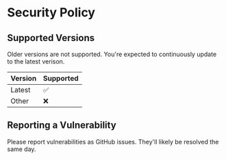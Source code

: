# Security Policy

## Supported Versions

Older versions are not supported. You're expected to continuously update to the latest verison.

| Version | Supported          |
| ------- | ------------------ |
| Latest  | :white_check_mark: |
| Other   | :x:                |

## Reporting a Vulnerability

Please report vulnerabilities as GitHub issues. They'll likely be resolved the same day. 
